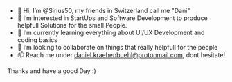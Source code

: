 - 👋 Hi, I’m @Sirius50, my friends in Switzerland call me "Dani"
- 👀 I’m interested in StartUps and Software Development to produce helpfull Solutions for the small People.
- 🌱 I’m currently learning everything about UI/UX Development and coding basics
- 💞️ I’m looking to collaborate on things that really helpfull for the people
- 📫 Reach me under daniel.kraehenbuehl@protonmail.com, dont hesitate!

Thanks and have a good Day :)

<!---
Sirius50/Sirius50 is a ✨ special ✨ repository because its `README.md` (this file) appears on your GitHub profile.
You can click the Preview link to take a look at your changes.
--->
